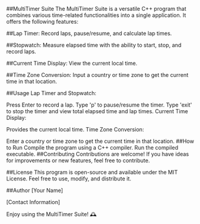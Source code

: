 ##MultiTimer Suite
The MultiTimer Suite is a versatile C++ program that combines various time-related functionalities into a single application. It offers the following features:

##Lap Timer: Record laps, pause/resume, and calculate lap times.

##Stopwatch: Measure elapsed time with the ability to start, stop, and record laps.

##Current Time Display: View the current local time.

##Time Zone Conversion: Input a country or time zone to get the current time in that location.

##Usage
Lap Timer and Stopwatch:

Press Enter to record a lap.
Type 'p' to pause/resume the timer.
Type 'exit' to stop the timer and view total elapsed time and lap times.
Current Time Display:

Provides the current local time.
Time Zone Conversion:

Enter a country or time zone to get the current time in that location.
##How to Run
Compile the program using a C++ compiler.
Run the compiled executable.
##Contributing
Contributions are welcome! If you have ideas for improvements or new features, feel free to contribute.

##License
This program is open-source and available under the MIT License. Feel free to use, modify, and distribute it.

##Author
[Your Name]

[Contact Information]

Enjoy using the MultiTimer Suite! 🕰️





